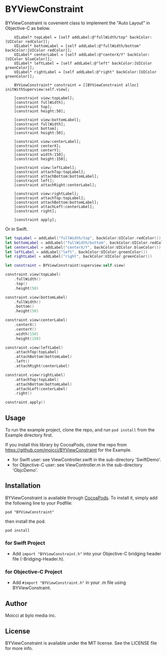 # BYViewConstraint

BYViewConstraint is covenient class to implement the "Auto Layout" in Objective-C as below.

```objc
	UILabel* topLabel = [self addLabel:@"fullWidth/top" backColor:[UIColor redColor]];
	UILabel* bottomLabel = [self addLabel:@"fullWidth/bottom" backColor:[UIColor redColor]];
	UILabel* centerLabel = [self addLabel:@"centerX/Y" backColor:[UIColor blueColor]];
	UILabel* leftLabel = [self addLabel:@"left" backColor:[UIColor greenColor]];
	UILabel* rightLabel = [self addLabel:@"right" backColor:[UIColor greenColor]];
	
	BYViewConstraint* constraint = [[BYViewConstraint alloc] initWithSuperview:self.view];
	
	[constraint view:topLabel];
	[constraint fullWidth];
	[constraint top];
	[constraint height:50];

	[constraint view:bottomLabel];
	[constraint fullWidth];
	[constraint bottom];
	[constraint height:50];

	[constraint view:centerLabel];
	[constraint centerX];
	[constraint centerY];
	[constraint width:150];
	[constraint height:150];

	[constraint view:leftLabel];
	[constraint attachTop:topLabel];
	[constraint attachBottom:bottomLabel];
	[constraint left];
	[constraint attachRight:centerLabel];

	[constraint view:rightLabel];
	[constraint attachTop:topLabel];
	[constraint attachBottom:bottomLabel];
	[constraint attachLeft:centerLabel];
	[constraint right];

	[constraint apply];
```

Or in Swift.

```swift
let topLabel = addLabel("fullWidth/top", backColor:UIColor.redColor())
let bottomLabel = addLabel("fullWidth/bottom", backColor:UIColor.redColor())
let centerLabel = addLabel("centerX/Y", backColor:UIColor.blueColor())
let leftLabel = addLabel("left", backColor:UIColor.greenColor())
let rightLabel = addLabel("right", backColor:UIColor.greenColor())

let constraint = BYViewConstraint(superview:self.view)

constraint.view(topLabel)
    .fullWidth()
    .top()
    .height(50)

constraint.view(bottomLabel)
    .fullWidth()
    .bottom()
    .height(50)

constraint.view(centerLabel)
    .centerX()
    .centerY()
    .width(150)
    .height(150)

constraint.view(leftLabel)
    .attachTop(topLabel)
    .attachBottom(bottomLabel)
    .left()
    .attachRight(centerLabel)

constraint.view(rightLabel)
    .attachTop(topLabel)
    .attachBottom(bottomLabel)
    .attachLeft(centerLabel)
    .right()

constraint.apply()
```

## Usage

To run the example project, clone the repo, and run `pod install` from the Example directory first.

If you install this library by CocoaPods, clone the repo from <https://github.com/moicci/BYViewConstraint> for the Example.

- for Swift user: see ViewController.swift in the sub-directory 'SwiftDemo'.
- for Objective-C user: see ViewController.m in the sub-directory 'ObjcDemo'.

## Installation

BYViewConstraint is available through [CocoaPods](http://cocoapods.org). To install
it, simply add the following line to your Podfile:

    pod "BYViewConstraint"

then install the pod.

```
pod install
```

### for Swift Project

- Add `import "BYViewConstraint.h"` into your Objective-C bridging header file (<Project Name>-Bridging-Header.h).

### for Objective-C Project

- Add `#import "BYViewConstraint.h"` in your .m file using BYViewConstraint.

## Author

Moicci at bylo media inc.

## License

BYViewConstraint is available under the MIT license. See the LICENSE file for more info.


